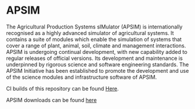 # APSIM

The Agricultural Production Systems sIMulator (APSIM) is internationally recognised as a highly advanced simulator of agricultural systems. It contains a suite of modules which enable the simulation of systems that cover a range of plant, animal, soil, climate and management interactions. APSIM is undergoing continual development, with new capability added to regular releases of official versions. Its development and maintenance is underpinned by rigorous science and software engineering standards. The APSIM Initiative has been established to promote the development and use of the science modules and infrastructure software of APSIM.

CI builds of this repository can be found [Here](https://apsimdev.apsim.info/APSIM.Builds.Portal/Bob.aspx).

APSIM downloads can be found [here](https://apsimdev.apsim.info/APSIM.Registration.Portal/Main.aspx)
